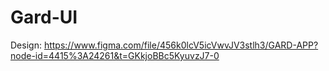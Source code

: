 # Gard-UI
Design: https://www.figma.com/file/456k0lcV5icVwvJV3stlh3/GARD-APP?node-id=4415%3A24261&t=GKkjoBBc5KyuvzJ7-0
